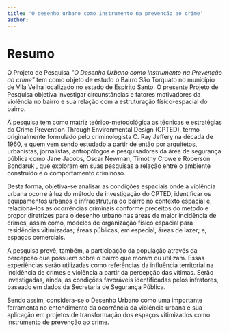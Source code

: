 ```yaml
---
title: 'O desenho urbano como instrumento na prevenção ao crime'
author: 
---
```


# Resumo

O Projeto de Pesquisa *"O Desenho Urbano como Instrumento na Prevenção
ao crime"* tem como objeto de estudo o Bairro São Torquato no município
de Vila Velha localizado no estado de Espírito Santo. O presente Projeto
de Pesquisa objetiva investigar circunstâncias e fatores motivadores da
violência no bairro e sua relação com a estruturação físico-espacial do
bairro.

A pesquisa tem como matriz teórico-metodológica as técnicas e
estratégias do Crime Prevention Through Environmental Design (CPTED),
termo originalmente formulado pelo criminologista C. Ray Jeffery na
década de 1960, e quem vem sendo estudado a partir de então por
arquitetos, urbanistas, jornalistas, antropólogos e pesquisadores da
área de segurança pública como Jane Jacobs, Oscar Newman, Timothy Crowe
e Roberson Bondaruk , que exploram em suas pesquisas a relação entre o
ambiente construído e o comportamento criminoso.

Desta forma, objetiva-se analisar as condições espaciais onde a
violência urbana ocorre à luz do método de investigação do CPTED,
identificar os equipamentos urbanos e infraestrutura do bairro no
contexto espacial e, relacioná-los as ocorrências criminais conforme
preceitos do método e propor diretrizes para o desenho urbano nas áreas
de maior incidência de crimes, assim como, modelos de organização físico
espacial para residências vitimizadas; áreas públicas, em especial,
áreas de lazer; e, espaços comerciais.

A pesquisa prevê, também, a participação da população através da
percepção que possuem sobre o bairro que moram ou utilizam. Essas
experiências serão utilizadas como referências da influência territorial
na incidência de crimes e violência a partir da percepção das vítimas.
Serão investigadas, ainda, as condições favoráveis identificadas pelos
infratores, baseado em dados da Secretaria de Segurança Pública.

Sendo assim, considera-se o Desenho Urbano como uma importante
ferramenta no entendimento da ocorrência da violência urbana e sua
aplicação em projetos de transformação dos espaços vitimizados como
instrumento de prevenção ao crime.

